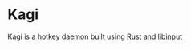 # Kagi

Kagi is a hotkey daemon built using [Rust](https://rust-lang.org) and [libinput](https://docs.rs/input)